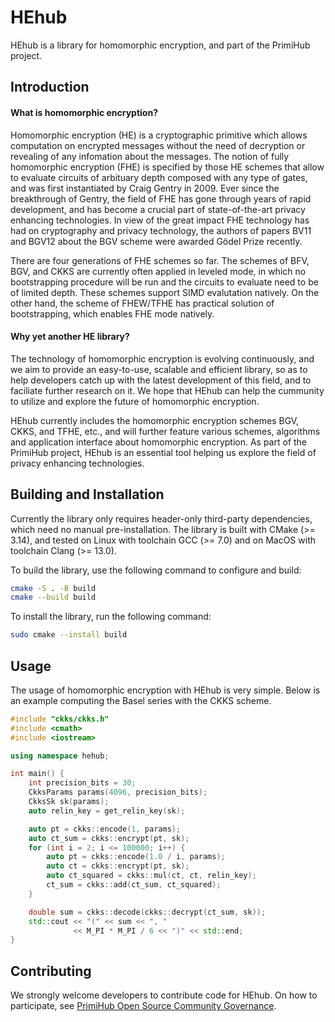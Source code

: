 # HEhub

HEhub is a library for homomorphic encryption, and part of the PrimiHub project.

## Introduction

#### What is homomorphic encryption?
Homomorphic encryption (HE) is a cryptographic primitive which allows computation on encrypted messages without the need of decryption or revealing of any infomation about the messages. The notion of fully homomorphic encryption (FHE) is specified by those HE schemes that allow to evaluate circuits of arbituary depth composed with any type of gates, and was first instantiated by Craig Gentry in 2009. Ever since the breakthrough of Gentry, the field of FHE has gone through years of rapid development, and has become a crucial part of state-of-the-art privacy enhancing technologies. In view of the great impact FHE technology has had on cryptography and privacy technology, the authors of papers BV11 and BGV12 about the BGV scheme were awarded Gödel Prize recently.

There are four generations of FHE schemes so far. The schemes of BFV, BGV, and CKKS are currently often applied in leveled mode, in which no bootstrapping procedure will be run and the circuits to evaluate need to be of limited depth. These schemes support SIMD evalutation natively. On the other hand, the scheme of FHEW/TFHE has practical solution of bootstrapping, which enables FHE mode natively. 

#### Why yet another HE library?
The technology of homomorphic encryption is evolving continuously, and we aim to provide an easy-to-use, scalable and efficient library, so as to help developers catch up with the latest development of this field, and to faciliate further research on it. We hope that HEhub can help the cummunity to utilize and explore the future of homomorphic encryption. 

HEhub currently includes the homomorphic encryption schemes BGV, CKKS, and TFHE, etc., and will further feature various schemes, algorithms and application interface about homomorphic encryption. As part of the PrimiHub project, HEhub is an essential tool helping us explore the field of privacy enhancing technologies.

## Building and Installation 
Currently the library only requires header-only third-party dependencies, which need no manual pre-installation. The library is built with CMake (>= 3.14), and tested on Linux with toolchain GCC (>= 7.0) and on MacOS with toolchain Clang (>= 13.0).

To build the library, use the following command to configure and build:
```bash
cmake -S . -B build
cmake --build build
```

To install the library, run the following command:
```bash
sudo cmake --install build
```

## Usage

The usage of homomorphic encryption with HEhub is very simple. Below is an example computing the Basel series with the CKKS scheme.

```cpp
#include "ckks/ckks.h"
#include <cmath>
#include <iostream>

using namespace hehub;

int main() {
    int precision_bits = 30;
    CkksParams params(4096, precision_bits);
    CkksSk sk(params);
    auto relin_key = get_relin_key(sk);

    auto pt = ckks::encode(1, params);
    auto ct_sum = ckks::encrypt(pt, sk);
    for (int i = 2; i <= 100000; i++) {
        auto pt = ckks::encode(1.0 / i, params);
        auto ct = ckks::encrypt(pt, sk);
        auto ct_squared = ckks::mul(ct, ct, relin_key);
        ct_sum = ckks::add(ct_sum, ct_squared);
    }

    double sum = ckks::decode(ckks::decrypt(ct_sum, sk));
    std::cout << "(" << sum << ", " 
              << M_PI * M_PI / 6 << ")" << std::end;
}

```

## Contributing
We strongly welcome developers to contribute code for HEhub. On how to participate, see [PrimiHub Open Source Community Governance](http://docs.primihub.com/docs/primihub-community).
